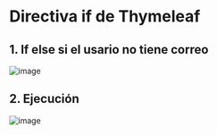 # Directiva if de Thymeleaf

## 1. If else si el usario no tiene correo

![image](https://user-images.githubusercontent.com/31961588/218344104-d0d86c3d-3537-4f3f-99aa-8fc7eb31921e.png)


## 2. Ejecución 

![image](https://user-images.githubusercontent.com/31961588/218344143-3e4f2ed6-4e53-4b79-96af-9297e42dd7af.png)


